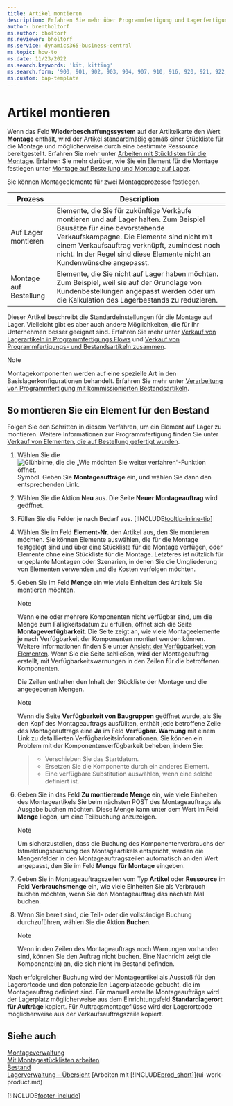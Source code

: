 ```yaml
---
title: Artikel montieren
description: Erfahren Sie mehr über Programmfertigung und Lagerfertigung in Business Central.
author: brentholtorf
ms.author: bholtorf
ms.reviewer: bholtorf
ms.service: dynamics365-business-central
ms.topic: how-to
ms.date: 11/23/2022
ms.search.keywords: 'kit, kitting'
ms.search.form: '900, 901, 902, 903, 904, 907, 910, 916, 920, 921, 922, 923, 940, 941, 942, 930, 931, 932, 914, 915, 905'
ms.custom: bap-template
---
```

# Artikel montieren

Wenn das Feld **Wiederbeschaffungssystem** auf der Artikelkarte den Wert **Montage** enthält, wird der Artikel standardmäßig gemäß einer Stückliste für die Montage und möglicherweise durch eine bestimmte Ressource bereitgestellt. Erfahren Sie mehr unter [Arbeiten mit Stücklisten für die Montage](assembly-how-work-assembly-boms.md). Erfahren Sie mehr darüber, wie Sie ein Element für die Montage festlegen unter [Montage auf Bestellung und Montage auf Lager](assembly-assemble-to-order-or-assemble-to-stock.md).

Sie können Montageelemente für zwei Montageprozesse festlegen.

|Prozess  |Description  |
|---------|---------|
|Auf Lager montieren     | Elemente, die Sie für zukünftige Verkäufe montieren und auf Lager halten. Zum Beispiel Bausätze für eine bevorstehende Verkaufskampagne. Die Elemente sind nicht mit einem Verkaufsauftrag verknüpft, zumindest noch nicht. In der Regel sind diese Elemente nicht an Kundenwünsche angepasst.        |
|Montage auf Bestellung     | Elemente, die Sie nicht auf Lager haben möchten. Zum Beispiel, weil sie auf der Grundlage von Kundenbestellungen angepasst werden oder um die Kalkulation des Lagerbestands zu reduzieren. |
  
Dieser Artikel beschreibt die Standardeinstellungen für die Montage auf Lager. Vielleicht gibt es aber auch andere Möglichkeiten, die für Ihr Unternehmen besser geeignet sind. Erfahren Sie mehr unter [Verkauf von Lagerartikeln in Programmfertigungs Flows](assembly-how-to-sell-assemble-to-order-items-and-inventory-items-together.md) und [Verkauf von Programmfertigungs- und Bestandsartikeln zusammen](assembly-how-to-sell-assemble-to-order-items-and-inventory-items-together.md).

> [!NOTE]  
> Montagekomponenten werden auf eine spezielle Art in den Basislagerkonfigurationen behandelt. Erfahren Sie mehr unter [Verarbeitung von Programmfertigung mit kommissionierten Bestandsartikeln](warehouse-how-to-pick-items-with-inventory-picks.md#handling-assemble-to-order-items-with-inventory-picks).

## So montieren Sie ein Element für den Bestand

Folgen Sie den Schritten in diesem Verfahren, um ein Element auf Lager zu montieren. Weitere Informationen zur Programmfertigung finden Sie unter [Verkauf von Elementen, die auf Bestellung gefertigt wurden](assembly-how-to-sell-items-assembled-to-order.md).

1. Wählen Sie die ![Glühbirne, die die „Wie möchten Sie weiter verfahren“-Funktion öffnet.](media/ui-search/search_small.png "Wie möchten Sie weiter verfahren?") Symbol. Geben Sie **Montageaufträge** ein, und wählen Sie dann den entsprechenden Link.  
2. Wählen Sie die Aktion **Neu** aus. Die Seite **Neuer Montageauftrag** wird geöffnet.  
3. Füllen Sie die Felder je nach Bedarf aus. [!INCLUDE[tooltip-inline-tip](includes/tooltip-inline-tip_md.md)]
4. Wählen Sie im Feld **Element-Nr.** den Artikel aus, den Sie montieren möchten. Sie können Elemente auswählen, die für die Montage festgelegt sind und über eine Stückliste für die Montage verfügen, oder Elemente ohne eine Stückliste für die Montage. Letzteres ist nützlich für ungeplante Montagen oder Szenarien, in denen Sie die Umgliederung von Elementen verwenden und die Kosten verfolgen möchten.  
5. Geben Sie im Feld **Menge** ein wie viele Einheiten des Artikels Sie montieren möchten.  

    > [!NOTE]  
    >  Wenn eine oder mehrere Komponenten nicht verfügbar sind, um die Menge zum Fälligkeitsdatum zu erfüllen, öffnet sich die Seite **Montageverfügbarkeit**. Die Seite zeigt an, wie viele Montageelemente je nach Verfügbarkeit der Komponenten montiert werden können. Weitere Informationen finden Sie unter [Ansicht der Verfügbarkeit von Elementen](inventory-how-availability-overview.md). Wenn Sie die Seite schließen, wird der Montageauftrag erstellt, mit Verfügbarkeitswarnungen in den Zeilen für die betroffenen Komponenten.  

    Die Zeilen enthalten den Inhalt der Stückliste der Montage und die angegebenen Mengen.  

    > [!NOTE]  
    >  Wenn die Seite **Verfügbarkeit von Baugruppen** geöffnet wurde, als Sie den Kopf des Montageauftrags ausfüllten, enthält jede betroffene Zeile des Montageauftrags eine **Ja** im Feld **Verfügbar. Warnung** mit einem Link zu detaillierten Verfügbarkeitsinformationen. <!--check whether this field help is useful For more information, see Check Availability.--> Sie können ein Problem mit der Komponentenverfügbarkeit beheben, indem Sie:

    > * Verschieben Sie das Startdatum.
    > * Ersetzen Sie die Komponente durch ein anderes Element.
    > * Eine verfügbare Substitution auswählen, wenn eine solche definiert ist.  

6. Geben Sie in das Feld **Zu montierende Menge** ein, wie viele Einheiten des Montageartikels Sie beim nächsten POST des Montageauftrags als Ausgabe buchen möchten. Diese Menge kann unter dem Wert im Feld **Menge** liegen, um eine Teilbuchung anzuzeigen.  

    > [!NOTE]  
    >  Um sicherzustellen, dass die Buchung des Komponentenverbrauchs der Istmeldungsbuchung des Montageartikels entspricht, werden die Mengenfelder in den Montageauftragszeilen automatisch an den Wert angepasst, den Sie im Feld **Menge für Montage** eingeben.  
7. Geben Sie in Montageauftragszeilen vom Typ **Artikel** oder **Ressource** im Feld **Verbrauchsmenge** ein, wie viele Einheiten Sie als Verbrauch buchen möchten, wenn Sie den Montageauftrag das nächste Mal buchen.
8. Wenn Sie bereit sind, die Teil- oder die vollständige Buchung durchzuführen, wählen Sie die Aktion **Buchen**.  

    > [!NOTE]  
    >  Wenn in den Zeilen des Montageauftrags noch Warnungen vorhanden sind, können Sie den Auftrag nicht buchen. Eine Nachricht zeigt die Komponente(n) an, die sich nicht im Bestand befinden.  

Nach erfolgreicher Buchung wird der Montageartikel als Ausstoß für den Lagerortcode und den potenziellen Lagerplatzcode gebucht, die im Montageauftrag definiert sind. Für manuell erstellte Montageaufträge wird der Lagerplatz möglicherweise aus dem Einrichtungsfeld **Standardlagerort für Aufträge** kopiert. Für Auftragsmontageflüsse wird der Lagerortcode möglicherweise aus der Verkaufsauftragszeile kopiert.  

## Siehe auch 

[Montageverwaltung](assembly-assemble-items.md)  
[Mit Montagestücklisten arbeiten](assembly-how-work-assembly-boms.md)  
[Bestand](inventory-manage-inventory.md)  
[Lagerverwaltung – Übersicht](design-details-warehouse-management.md)
[Arbeiten mit [!INCLUDE[prod_short](includes/prod_short.md)]](ui-work-product.md)  

[!INCLUDE[footer-include](includes/footer-banner.md)]
